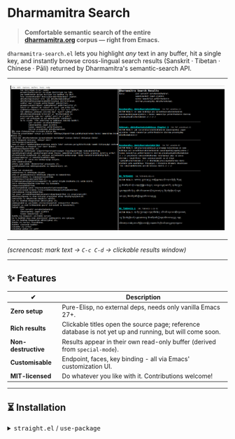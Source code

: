 # Dharmamitra Search  

> **Comfortable semantic search of the entire  
> [dharmamitra.org](https://dharmamitra.org) corpus — right from Emacs.**

`dharmamitra-search.el` lets you highlight _any_ text in any buffer, hit a
single key, and instantly browse cross-lingual search results (Sanskrit · Tibetan · 
Chinese · Pāli) returned by Dharmamitra's semantic-search API.

<table><tr><td>

![Dharmamitra Search Demo](screenshot.png)

</td></tr></table>

*(screencast: mark text → `C-c C-d` → clickable results window)*

---

## ✨ Features

| ✔ | Description |
|----|-------------|
| **Zero setup** | Pure-Elisp, no external deps, needs only vanilla Emacs 27+. |
| **Rich results** | Clickable titles open the source page; reference database is not yet up and running, but will come soon. |
| **Non-destructive** | Results appear in their own read-only buffer (derived from `special-mode`). |
| **Customisable** | Endpoint, faces, key binding - all via Emacs' customization UI. |
| **MIT-licensed** | Do whatever you like with it. Contributions welcome! |

---

## ⏳ Installation

<details>
<summary><tt>straight.el</tt> / <tt>use-package</tt></summary>

```elisp
(use-package dharmamitra-search
  :straight (dharmamitra-search
             :type git
             :host github
             :repo "your-github-name/dharmamitra-search")
  :bind ("C-c C-d" . dharmamitra-search-region))

```
</details>
